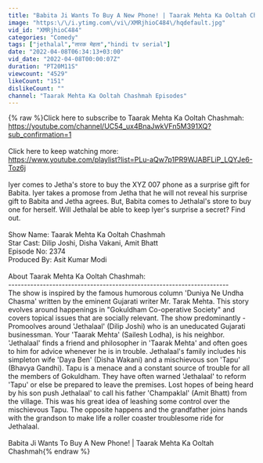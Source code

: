 ```yaml
---
title: "Babita Ji Wants To Buy A New Phone! | Taarak Mehta Ka Ooltah Chashmah"
image: "https:\/\/i.ytimg.com\/vi\/XMRjhioC484\/hqdefault.jpg"
vid_id: "XMRjhioC484"
categories: "Comedy"
tags: ["jethalal","तारक मेहता","hindi tv serial"]
date: "2022-04-08T06:34:13+03:00"
vid_date: "2022-04-08T00:00:07Z"
duration: "PT20M11S"
viewcount: "4529"
likeCount: "151"
dislikeCount: ""
channel: "Taarak Mehta Ka Ooltah Chashmah Episodes"
---
```

{% raw %}Click here to subscribe to Taarak Mehta Ka Ooltah Chashmah: <a rel="nofollow" target="blank" href="https://youtube.com/channel/UC54_ux4BnaJwkVFn5M391XQ?sub_confirmation=1">https://youtube.com/channel/UC54_ux4BnaJwkVFn5M391XQ?sub_confirmation=1</a><br /><br />Click here to keep watching more:<br /><a rel="nofollow" target="blank" href="https://www.youtube.com/playlist?list=PLu-aQw7p1PR9WJABFLiP_LQYJe6-Toz6j">https://www.youtube.com/playlist?list=PLu-aQw7p1PR9WJABFLiP_LQYJe6-Toz6j</a><br /><br />Iyer comes to Jetha's store to buy the XYZ 007 phone as a surprise gift for Babita. Iyer takes a promose from Jetha that he will not reveal his surprise gift to Babita and Jetha agrees. But, Babita comes to Jethalal's store to buy one for herself. Will Jethalal be able to keep Iyer's surprise a secret? Find out.<br /><br />Show Name: Taarak Mehta Ka Ooltah Chashmah<br />Star Cast: Dilip Joshi, Disha Vakani, Amit Bhatt<br />Episode No: 2374<br />Produced By: Asit Kumar Modi<br /><br />About Taarak Mehta Ka Ooltah Chashmah: <br />----------------------------------------------------------------------<br />The show is inspired by the famous humorous column 'Duniya Ne Undha Chasma' written by the eminent Gujarati writer Mr. Tarak Mehta. This story evolves around happenings in &quot;Gokuldham Co-operative Society&quot; and covers topical issues that are socially relevant. The show predominantly - Promoolves around 'Jethalaal' (Dilip Joshi) who is an uneducated Gujarati businessman. Your 'Taarak Mehta' (Sailesh Lodha), is his neighbor. 'Jethalaal' finds a friend and philosopher in 'Taarak Mehta' and often goes to him for advice whenever he is in trouble. Jethalaal's family includes his simpleton wife 'Daya Ben' (Disha Wakani) and a mischievous son 'Tapu' (Bhavya Gandhi). Tapu is a menace and a constant source of trouble for all the members of Gokuldham. They have often warned 'Jethalaal' to reform 'Tapu' or else be prepared to leave the premises. Lost hopes of being heard by his son push Jethalaal' to call his father 'Champaklal' (Amit Bhatt) from the village. This was his great idea of leashing some control over the mischievous Tapu. The opposite happens and the grandfather joins hands with the grandson to make life a roller coaster troublesome ride for Jethalaal.<br /><br />Babita Ji Wants To Buy A New Phone! | Taarak Mehta Ka Ooltah Chashmah{% endraw %}
